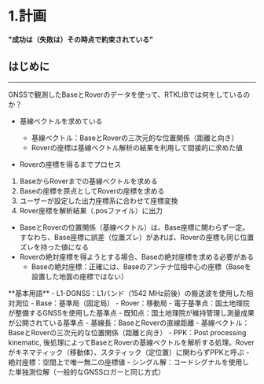 # 1.計画
**"成功は（失敗は）その時点で約束されている"**

## はじめに

---

GNSSで観測したBaseとRoverのデータを使って、RTKLIBでは何をしているのか？  
- 基線ベクトルを求めている
  - 基線ベクトル：BaseとRoverの三次元的な位置関係（距離と向き）
  - Roverの座標は基線ベクトル解析の結果を利用して間接的に求めた値

- Roverの座標を得るまでプロセス
1. BaseからRoverまでの基線ベクトルを求める
2. Baseの座標を原点としてRoverの座標を求める
3. ユーザーが設定した出力座標系に合わせて座標変換
4. Rover座標を解析結果（.posファイル）に出力
- BaseとRoverの位置関係（基線ベクトル）は、Base座標に関わらず一定。すなわち、Base座標に誤差（位置ズレ）があれば、Roverの座標も同じ位置ズレを持った値になる
- Roverの絶対座標を得ようとする場合、Baseの絶対座標を求める必要がある
  - Baseの絶対座標：正確には、Baseのアンテナ位相中心の座標（Baseを設置した地面の座標ではない）

<p class="info">**基本用語**  
- L1-DGNSS：L1バンド（1542 MHz前後）の搬送波を使用した相対測位  
- Base：基準局（固定局）  
- Rover：移動局  
- 電子基準点：国土地理院が整備するGNSSを使用した基準点  
- 既知点：国土地理院が維持管理し測量成果が公開されている基準点  
- 基線長：BaseとRoverの直線距離  
- 基線ベクトル：BaseとRoverの三次元的な位置関係（距離と向き）  
- PPK：Post processing kinematic, 後処理によってBaseとRoverの基線ベクトルを解析する処理。Roverがキネマティック（移動体）、スタティック（定位置）に関わらずPPKと呼ぶ  
- 絶対座標：空間上で唯一無二の座標値  
- シングル解：コードシグナルを使用した単独測位解（一般的なGNSSロガーと同じ方式）</p>
